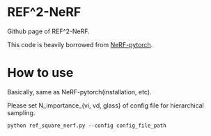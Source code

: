 # REF^2-NeRF
Github page of REF^2-NeRF.

This code is heavily borrowed from [NeRF-pytorch](https://github.com/yenchenlin/nerf-pytorch).

# How to use

Basically, same as NeRF-pytorch(installation, etc).

Please set N_importance_{vi, vd, glass} of config file for hierarchical sampling.

```
python ref_square_nerf.py --config config_file_path
```
